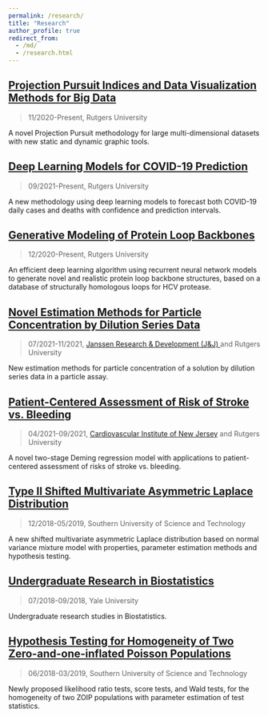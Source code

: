 ```yaml
---
permalink: /research/
title: "Research"
author_profile: true
redirect_from: 
  - /md/
  - /research.html
---
```



## [Projection Pursuit Indices and Data Visualization Methods for Big Data](https://yajie1020.github.io/yajieduan/research1/)
> 11/2020-Present, Rutgers University

A novel Projection Pursuit methodology for large multi-dimensional datasets with new static and dynamic graphic tools. 

## [Deep Learning Models for COVID-19 Prediction](https://yajie1020.github.io/yajieduan/research8/)
> 09/2021-Present, Rutgers University

A new methodology using deep learning models to forecast both COVID-19 daily cases and deaths with confidence and prediction intervals.

## [Generative Modeling of Protein Loop Backbones](https://yajie1020.github.io/yajieduan/research2/)
> 12/2020-Present, Rutgers University

An efficient deep learning algorithm using recurrent neural network models to generate novel and realistic protein loop backbone structures, based on a database of structurally homologous loops for HCV protease.

## [Novel Estimation Methods for Particle Concentration by Dilution Series Data](https://yajie1020.github.io/yajieduan/research7/)
> 07/2021-11/2021, [Janssen Research & Development (J&J) ](https://www.jnj.com/tag/janssen-research-development)and Rutgers University

New estimation methods for particle concentration of a solution by dilution series data in a particle assay.

## [Patient-Centered Assessment of Risk of Stroke vs. Bleeding](https://yajie1020.github.io/yajieduan/research3/)
> 04/2021-09/2021, [Cardiovascular Institute of New Jersey](https://rwjms.rutgers.edu/institutes/cvinj/overview) and Rutgers University

A novel two-stage Deming regression model with applications to patient-centered assessment of risks of stroke vs. bleeding. 

## [Type II Shifted Multivariate Asymmetric Laplace Distribution](https://yajie1020.github.io/yajieduan/research4/)
> 12/2018-05/2019, Southern University of Science and Technology

A new shifted multivariate asymmetric Laplace distribution based on normal variance mixture model with properties, parameter estimation methods and hypothesis testing.

## [Undergraduate Research in Biostatistics](https://yajie1020.github.io/yajieduan/research5/)
> 07/2018-09/2018, Yale University

Undergraduate research studies in Biostatistics. 

## [Hypothesis Testing for Homogeneity of Two Zero-and-one-inflated Poisson Populations](https://yajie1020.github.io/yajieduan/research6/)
> 06/2018-03/2019, Southern University of Science and Technology

Newly proposed likelihood ratio tests, score tests, and Wald tests, for the homogeneity of two ZOIP populations with parameter estimation of test statistics.


